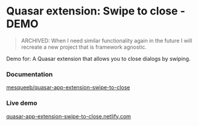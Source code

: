 # Quasar extension: Swipe to close - DEMO

> ARCHIVED:
> When I need similar functionality again in the future I will
> recreate a new project that is framework agnostic.

Demo for: A Quasar extension that allows you to close dialogs by swiping.

### Documentation

[mesqueeb/quasar-app-extension-swipe-to-close](https://github.com/mesqueeb/quasar-app-extension-swipe-to-close)

### Live demo

[quasar-app-extension-swipe-to-close.netlify.com](https://quasar-app-extension-swipe-to-close.netlify.com/)
